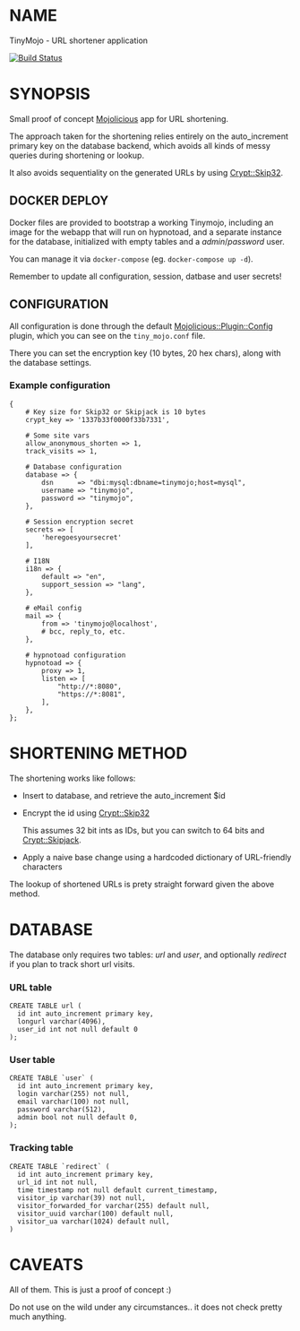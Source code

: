 # NAME

TinyMojo - URL shortener application

[![Build Status](https://travis-ci.org/qrovira/TinyMojo.svg?branch=master)](https://travis-ci.org/qrovira/TinyMojo)

# SYNOPSIS

Small proof of concept [Mojolicious](https://metacpan.org/pod/Mojolicious) app for URL shortening.

The approach taken for the shortening relies entirely on the auto\_increment
primary key on the database backend, which avoids all kinds of messy queries
during shortening or lookup.

It also avoids sequentiality on the generated URLs by using [Crypt::Skip32](https://metacpan.org/pod/Crypt::Skip32).

## DOCKER DEPLOY

Docker files are provided to bootstrap a working Tinymojo, including an image for
the webapp that will run on hypnotoad, and a separate instance for the database,
initialized with empty tables and a _admin_/_password_ user.

You can manage it via `docker-compose` (eg. `docker-compose up -d`).

Remember to update all configuration, session, datbase and user secrets!

## CONFIGURATION

All configuration is done through the default [Mojolicious::Plugin::Config](https://metacpan.org/pod/Mojolicious::Plugin::Config) plugin,
which you can see on the `tiny_mojo.conf` file.

There you can set the encryption key (10 bytes, 20 hex chars), along with the database settings.

### Example configuration

    {
        # Key size for Skip32 or Skipjack is 10 bytes
        crypt_key => '1337b33f0000f33b7331',
    
        # Some site vars
        allow_anonymous_shorten => 1,
        track_visits => 1,
    
        # Database configuration
        database => {
            dsn      => "dbi:mysql:dbname=tinymojo;host=mysql",
            username => "tinymojo",
            password => "tinymojo",
        },
    
        # Session encryption secret
        secrets => [
            'heregoesyoursecret'
        ],
    
        # I18N
        i18n => {
            default => "en",
            support_session => "lang",
        },
    
        # eMail config
        mail => {
            from => 'tinymojo@localhost',
            # bcc, reply_to, etc.
        },
    
        # hypnotoad configuration
        hypnotoad => {
            proxy => 1,
            listen => [
                "http://*:8080",
                "https://*:8081",
            ],
        },
    };

# SHORTENING METHOD

The shortening works like follows:

- Insert to database, and retrieve the auto\_increment $id
- Encrypt the id using [Crypt::Skip32](https://metacpan.org/pod/Crypt::Skip32)

    This assumes 32 bit ints as IDs, but you can switch to 64 bits and [Crypt::Skipjack](https://metacpan.org/pod/Crypt::Skipjack).

- Apply a naive base change using a hardcoded dictionary of URL-friendly characters

The lookup of shortened URLs is prety straight forward given the above method.

# DATABASE

The database only requires two tables: _url_ and _user_, and optionally _redirect_ if
you plan to track short url visits.

### URL table

    CREATE TABLE url (
      id int auto_increment primary key,
      longurl varchar(4096),
      user_id int not null default 0
    );

### User table

    CREATE TABLE `user` (
      id int auto_increment primary key,
      login varchar(255) not null,
      email varchar(100) not null,
      password varchar(512),
      admin bool not null default 0,
    );

### Tracking table

    CREATE TABLE `redirect` (
      id int auto_increment primary key,
      url_id int not null,
      time timestamp not null default current_timestamp,
      visitor_ip varchar(39) not null,
      visitor_forwarded_for varchar(255) default null,
      visitor_uuid varchar(100) default null,
      visitor_ua varchar(1024) default null,
    )

# CAVEATS

All of them. This is just a proof of concept :)

Do not use on the wild under any circumstances.. it does not check pretty much anything.

